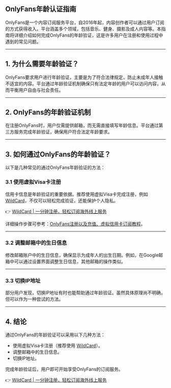 ## OnlyFans年龄认证指南

OnlyFans是一个内容订阅服务平台，自2016年起，内容创作者可以通过用户订阅的方式获得收入。平台涵盖多个领域，包括音乐、健身、摄影及成人内容等。本指南将详细介绍如何完成OnlyFans的年龄验证，这是许多用户在注册和使用过程中遇到的常见问题。

---

## 1. 为什么需要年龄验证？

OnlyFans要求用户进行年龄验证，主要是为了符合法律规定，防止未成年人接触不适宜的内容。平台通过年龄验证机制确保只有法定年龄的用户可以访问内容，从而平衡用户自由与社会责任。

---

## 2. OnlyFans的年龄验证机制

在注册OnlyFans时，用户仅需提供邮箱，而无需直接填写年龄信息。平台通过第三方服务完成年龄验证，确保用户符合法定年龄要求。

---

## 3. 如何通过OnlyFans的年龄验证？

以下是几种常见的通过OnlyFans年龄验证的方法：

### 3.1 使用虚拟Visa卡注册
信用卡信息是年龄验证的重要依据。推荐使用虚拟Visa卡完成注册，例如 [WildCard](https://bit.ly/bewildcard)，不仅可以轻松完成验证，还能保护个人隐私。

👉 [WildCard | 一分钟注册，轻松订阅海外线上服务](https://bit.ly/bewildcard)

详细操作步骤可参考：[OnlyFans注册以及充值、虚拟信用卡订阅教程](https://anyubenyu.com/onlyfans-sub.html)。

---

### 3.2 调整邮箱中的生日信息
修改邮箱账户中的生日信息，确保显示为成年人的出生日期。例如，在Google邮箱中可以通过设置界面调整生日信息，其他邮箱的操作类似。

---

### 3.3 切换IP地址
部分用户发现，切换IP地址有时也能帮助通过年龄验证。虽然具体原理尚不明确，但可以作为一种尝试的方法。

---

## 4. 结论

通过OnlyFans的年龄验证可以采用以下几种方法：
- 使用虚拟Visa卡注册（推荐使用 [WildCard](https://bit.ly/bewildcard)）。
- 调整邮箱中的生日信息。
- 切换IP地址。

完成年龄验证后，用户即可开始享受OnlyFans的订阅服务。

👉 [WildCard | 一分钟注册，轻松订阅海外线上服务](https://bit.ly/bewildcard)